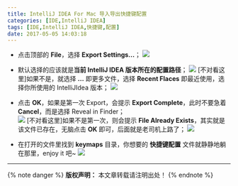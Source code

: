 ```yaml
---
title: IntelliJ IDEA For Mac 导入导出快捷键配置  
categories: [IDE,IntelliJ IDEA]  
tags: [IDE,IntelliJ IDEA,快捷键,配置]  
date: 2017-05-05 14:03:18  
---
```

- 点击顶部的 **File**，选择 **Export Settings...**；
[![](http://wander.u.qiniudn.com/20170505-1403-0.0.png?imageView2/2/h/100/imageslim)](http://wander.u.qiniudn.com/20170505-1403-0.0.png)

- 默认选择的应该就是**当前 IntelliJ IDEA 版本所在的配置路径**；
[![](http://wander.u.qiniudn.com/20170505-1403-1.0.png?imageView2/2/h/100/imageslim)](http://wander.u.qiniudn.com/20170505-1403-1.0.png)
[不对看这里]如果不是，就选择 **...** 即更多文件，选择 **Recent Flaces** 即最近使用，选择你所使用的 IntelliJIdea 版本；
[![](http://wander.u.qiniudn.com/20170505-1403-1.1.png?imageView2/2/h/100/imageslim)](http://wander.u.qiniudn.com/20170505-1403-1.1.png)
- 点击 **OK**，如果是第一次 Export，会提示 **Export Complete**，此时不要急着 **Cancel**，而是选择 Reveal in Finder；  
[![](http://wander.u.qiniudn.com/20170505-1403-2.1.png?imageView2/2/h/100/imageslim)](http://wander.u.qiniudn.com/20170505-1403-2.1.png)
[不对看这里]如果不是第一次，则会提示 **File Already Exists**，其实就是该文件已存在，无脑点击 **OK** 即可，后面就是老司机上路了；
[![](http://wander.u.qiniudn.com/20170505-1403-2.0.png?imageView2/2/h/100/imageslim)](http://wander.u.qiniudn.com/20170505-1403-2.0.png)

- 在打开的文件里找到 **keymaps** 目录，你想要的 **快捷键配置** 文件就静静地躺在那里，enjoy it 吧~
[![](http://wander.u.qiniudn.com/20170505-1403-3.png?imageView2/2/h/100/imageslim)](http://wander.u.qiniudn.com/20170505-1403-3.png)
<!-- more -->
***
{% note danger %} **版权声明：** 本文章转载请注明出处！ {% endnote %}